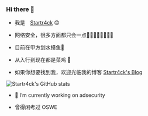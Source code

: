 ### Hi there 👋

* 我是　[Startr4ck](https://yinhaoqin.com) :blush:
* 网络安全，很多方面都只会一点🤔🤔🤔🤔🤔🤔🤔🤔
* 目前在甲方划水摸鱼🤪
* 从入行到现在都是菜鸡 :rooster:

  

* 如果你想要找到我，欢迎光临我的博客 [Startr4ck's Blog](https://yinhaoqin.blog)


![Startr4ck's GitHub stats](https://github-readme-stats.vercel.app/api?username=Startr4ck)
- 🔭 I’m currently working on adsecurity





* 曾得闲考过 OSWE
